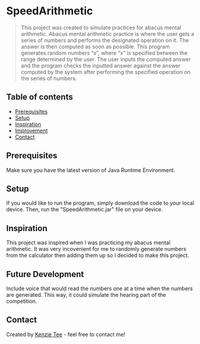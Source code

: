 # SpeedArithmetic
> This project was created to simulate practices for abacus mental arithmetic. 
Abacus mental arithmetic practice is where the user gets a series of numbers and performs the designated operation on it.  The answer is then computed as soon as possible. 
This program generates random numbers “x”, where “x” is specified between the range determined by the user.
The user inputs the computed answer and the program checks the inputted answer against the answer computed by the system after performing the specified operation on the series of numbers. 


## Table of contents
* [Prerequisites](#prerequisites)
* [Setup](#setup)
* [Inspiration](#inspiration)
* [Improvement](#improvement)
* [Contact](#contact)

## Prerequisites
Make sure you have the latest version of Java Runtime Environment.

## Setup
If you would like to run the program, simply download the code to your local device. Then, run the "SpeedArithmetic.jar" file on your device. 

## Inspiration
This project was inspired when I was practicing my abacus mental arithmetic. It was very incovenient for me to randomly generate numbers from the calculator then adding them up so I decided to make this project. 

## Future Development
Include voice that would read the numbers one at a time when the numbers are generated. This way, it could simulate the hearing part of the competition. 

## Contact
Created by [Kenzie Tee](https://www.linkedin.com/in/kenzie-tee-1276701b2/) - feel free to contact me!
